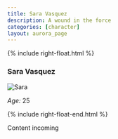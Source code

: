```yaml
---
title: Sara Vasquez
description: A wound in the force
categories: [character]
layout: aurora_page
---
```


{% include right-float.html %}

### Sara Vasquez

![Sara]({{site.url}}/Aurora/Library/Characters/images/Sara.png)

*Age:* 25

{% include right-float-end.html %}

Content incoming

<!-- Fix the float from the page just in case the content would overflow on the bottom part -->
<div class="clearfloat"></div>
